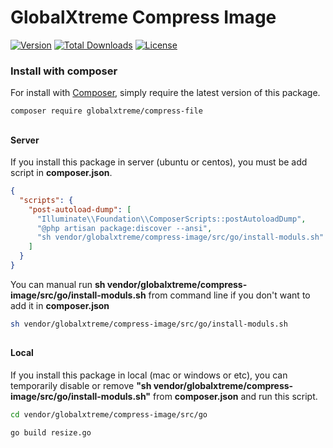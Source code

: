 GlobalXtreme Compress Image
======

[![Version](http://poser.pugx.org/globalxtreme/compress-file/version)](https://packagist.org/packages/globalxtreme/compress-file)
[![Total Downloads](http://poser.pugx.org/globalxtreme/compress-file/downloads)](https://packagist.org/packages/globalxtreme/compress-file)
[![License](http://poser.pugx.org/globalxtreme/compress-file/license)](https://packagist.org/packages/globalxtreme/compress-file)

### Install with composer

For install with [Composer](https://getcomposer.org/), simply require the
latest version of this package.

```bash
composer require globalxtreme/compress-file
```
##
#### Server
If you install this package in server (ubuntu or centos), you must be add script in **composer.json**.
```json
{
  "scripts": {
    "post-autoload-dump": [
      "Illuminate\\Foundation\\ComposerScripts::postAutoloadDump", 
      "@php artisan package:discover --ansi",
      "sh vendor/globalxtreme/compress-image/src/go/install-moduls.sh"
    ]
  }
} 
```

You can manual run **sh vendor/globalxtreme/compress-image/src/go/install-moduls.sh** from command line if you don't want to add it in **composer.json**
```bash
sh vendor/globalxtreme/compress-image/src/go/install-moduls.sh
```

##
#### Local
If you install this package in local (mac or windows or etc), you can temporarily disable or remove **"sh vendor/globalxtreme/compress-image/src/go/install-moduls.sh"** from **composer.json** and run this script.
```bash
cd vendor/globalxtreme/compress-image/src/go

go build resize.go
```